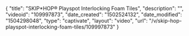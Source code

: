 {
    "title": "SKIP*HOP&reg; Playspot Interlocking Foam Tiles",
    "description": "",
    "videoid": "109997873",
    "date_created": "1502524132",
    "date_modified": "1504298048",
    "type": "captivate",
    "layout": "video",
    "url": "\/v\/skip-hop-playspot-interlocking-foam-tiles\/109997873"
}